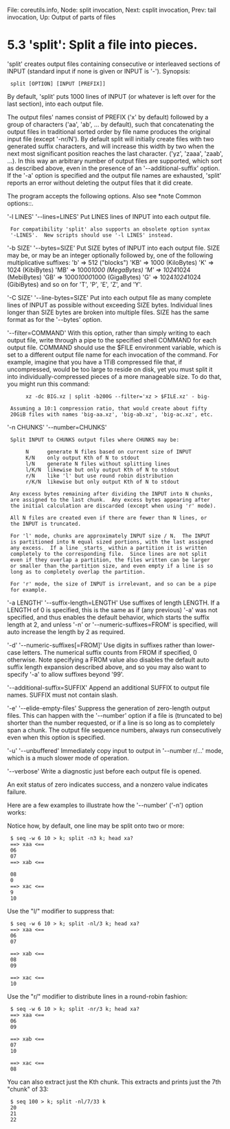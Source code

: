 File: coreutils.info,  Node: split invocation,  Next: csplit invocation,  Prev: tail invocation,  Up: Output of parts of files

5.3 'split': Split a file into pieces.
======================================

'split' creates output files containing consecutive or interleaved
sections of INPUT (standard input if none is given or INPUT is '-').
Synopsis:

     split [OPTION] [INPUT [PREFIX]]

   By default, 'split' puts 1000 lines of INPUT (or whatever is left
over for the last section), into each output file.

   The output files' names consist of PREFIX ('x' by default) followed
by a group of characters ('aa', 'ab', ... by default), such that
concatenating the output files in traditional sorted order by file name
produces the original input file (except '-nr/N').  By default split
will initially create files with two generated suffix characters, and
will increase this width by two when the next most significant position
reaches the last character.  ('yz', 'zaaa', 'zaab', ...).  In this way
an arbitrary number of output files are supported, which sort as
described above, even in the presence of an '--additional-suffix'
option.  If the '-a' option is specified and the output file names are
exhausted, 'split' reports an error without deleting the output files
that it did create.

   The program accepts the following options.  Also see *note Common
options::.

'-l LINES'
'--lines=LINES'
     Put LINES lines of INPUT into each output file.

     For compatibility 'split' also supports an obsolete option syntax
     '-LINES'.  New scripts should use '-l LINES' instead.

'-b SIZE'
'--bytes=SIZE'
     Put SIZE bytes of INPUT into each output file.  SIZE may be, or may
     be an integer optionally followed by, one of the following
     multiplicative suffixes:
          'b'  =>            512 ("blocks")
          'KB' =>           1000 (KiloBytes)
          'K'  =>           1024 (KibiBytes)
          'MB' =>      1000*1000 (MegaBytes)
          'M'  =>      1024*1024 (MebiBytes)
          'GB' => 1000*1000*1000 (GigaBytes)
          'G'  => 1024*1024*1024 (GibiBytes)
     and so on for 'T', 'P', 'E', 'Z', and 'Y'.

'-C SIZE'
'--line-bytes=SIZE'
     Put into each output file as many complete lines of INPUT as
     possible without exceeding SIZE bytes.  Individual lines longer
     than SIZE bytes are broken into multiple files.  SIZE has the same
     format as for the '--bytes' option.

'--filter=COMMAND'
     With this option, rather than simply writing to each output file,
     write through a pipe to the specified shell COMMAND for each output
     file.  COMMAND should use the $FILE environment variable, which is
     set to a different output file name for each invocation of the
     command.  For example, imagine that you have a 1TiB compressed file
     that, if uncompressed, would be too large to reside on disk, yet
     you must split it into individually-compressed pieces of a more
     manageable size.  To do that, you might run this command:

          xz -dc BIG.xz | split -b200G --filter='xz > $FILE.xz' - big-

     Assuming a 10:1 compression ratio, that would create about fifty
     20GiB files with names 'big-aa.xz', 'big-ab.xz', 'big-ac.xz', etc.

'-n CHUNKS'
'--number=CHUNKS'

     Split INPUT to CHUNKS output files where CHUNKS may be:

          N      generate N files based on current size of INPUT
          K/N    only output Kth of N to stdout
          l/N    generate N files without splitting lines
          l/K/N  likewise but only output Kth of N to stdout
          r/N    like 'l' but use round robin distribution
          r/K/N  likewise but only output Kth of N to stdout

     Any excess bytes remaining after dividing the INPUT into N chunks,
     are assigned to the last chunk.  Any excess bytes appearing after
     the initial calculation are discarded (except when using 'r' mode).

     All N files are created even if there are fewer than N lines, or
     the INPUT is truncated.

     For 'l' mode, chunks are approximately INPUT size / N.  The INPUT
     is partitioned into N equal sized portions, with the last assigned
     any excess.  If a line _starts_ within a partition it is written
     completely to the corresponding file.  Since lines are not split
     even if they overlap a partition, the files written can be larger
     or smaller than the partition size, and even empty if a line is so
     long as to completely overlap the partition.

     For 'r' mode, the size of INPUT is irrelevant, and so can be a pipe
     for example.

'-a LENGTH'
'--suffix-length=LENGTH'
     Use suffixes of length LENGTH.  If a LENGTH of 0 is specified, this
     is the same as if (any previous) '-a' was not specified, and thus
     enables the default behavior, which starts the suffix length at 2,
     and unless '-n' or '--numeric-suffixes=FROM' is specified, will
     auto increase the length by 2 as required.

'-d'
'--numeric-suffixes[=FROM]'
     Use digits in suffixes rather than lower-case letters.  The
     numerical suffix counts from FROM if specified, 0 otherwise.  Note
     specifying a FROM value also disables the default auto suffix
     length expansion described above, and so you may also want to
     specify '-a' to allow suffixes beyond '99'.

'--additional-suffix=SUFFIX'
     Append an additional SUFFIX to output file names.  SUFFIX must not
     contain slash.

'-e'
'--elide-empty-files'
     Suppress the generation of zero-length output files.  This can
     happen with the '--number' option if a file is (truncated to be)
     shorter than the number requested, or if a line is so long as to
     completely span a chunk.  The output file sequence numbers, always
     run consecutively even when this option is specified.

'-u'
'--unbuffered'
     Immediately copy input to output in '--number r/...' mode, which is
     a much slower mode of operation.

'--verbose'
     Write a diagnostic just before each output file is opened.

   An exit status of zero indicates success, and a nonzero value
indicates failure.

   Here are a few examples to illustrate how the '--number' ('-n')
option works:

   Notice how, by default, one line may be split onto two or more:

     $ seq -w 6 10 > k; split -n3 k; head xa?
     ==> xaa <==
     06
     07
     ==> xab <==

     08
     0
     ==> xac <==
     9
     10

   Use the "l/" modifier to suppress that:

     $ seq -w 6 10 > k; split -nl/3 k; head xa?
     ==> xaa <==
     06
     07

     ==> xab <==
     08
     09

     ==> xac <==
     10

   Use the "r/" modifier to distribute lines in a round-robin fashion:

     $ seq -w 6 10 > k; split -nr/3 k; head xa?
     ==> xaa <==
     06
     09

     ==> xab <==
     07
     10

     ==> xac <==
     08

   You can also extract just the Kth chunk.  This extracts and prints
just the 7th "chunk" of 33:

     $ seq 100 > k; split -nl/7/33 k
     20
     21
     22

